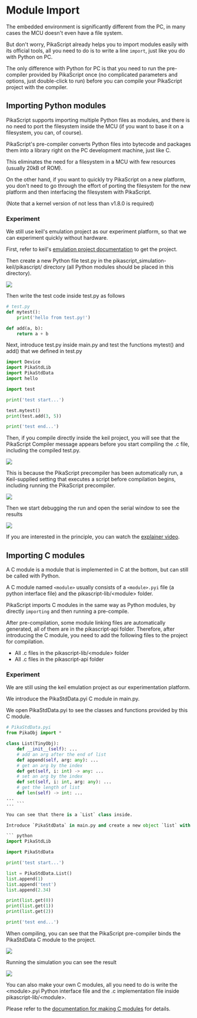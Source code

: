 # Module Import

The embedded environment is significantly different from the PC, in many cases the MCU doesn't even have a file system.

But don't worry, PikaScript already helps you to import modules easily with its official tools, all you need to do is to write a line `import`, just like you do with Python on PC.

The only difference with Python for PC is that you need to run the pre-compiler provided by PikaScript once (no complicated parameters and options, just double-click to run) before you can compile your PikaScript project with the compiler.

## Importing Python modules

PikaScript supports importing multiple Python files as modules, and there is no need to port the filesystem inside the MCU (if you want to base it on a filesystem, you can, of course).

PikaScript's pre-compiler converts Python files into bytecode and packages them into a library right on the PC development machine, just like C.

This eliminates the need for a filesystem in a MCU with few resources (usually 20kB of ROM).

On the other hand, if you want to quickly try PikaScript on a new platform, you don't need to go through the effort of porting the filesystem for the new platform and then interfacing the filesystem with PikaScript.

(Note that a kernel version of not less than v1.8.0 is required)

### Experiment

We still use keil's emulation project as our experiment platform, so that we can experiment quickly without hardware.

First, refer to keil's [emulation project documentation](https://pikadoc.readthedocs.io/en/latest/Keil%20%E4%BB%BF%E7%9C%9F%E5%B7%A5%E7%A8%8B.html) to get the project.

Then create a new Python file test.py in the pikascript_simulation-keil/pikascript/ directory (all Python modules should be placed in this directory).

![](assets/image-20220620175202212.png)

 Then write the test code inside test.py as follows

``` python
# test.py
def mytest():
    print('hello from test.py!')

def add(a, b):
    return a + b

```

Next, introduce test.py inside main.py and test the functions mytest() and add() that we defined in test.py

```python
import Device
import PikaStdLib
import PikaStdData
import hello

import test

print('test start...')

test.mytest()
print(test.add(3, 5))

print('test end...')
```

Then, if you compile directly inside the keil project, you will see that the PikaScript Compiler message appears before you start compiling the .c file, including the compiled test.py.

![](assets/image-20220620175646395.png)

This is because the PikaScript precompiler has been automatically run, a Keil-supplied setting that executes a script before compilation begins, including running the PikaScript precompiler.

![](assets/image-20220620175845943.png)

Then we start debugging the run and open the serial window to see the results

![](assets/image-20220620175959680.png)

If you are interested in the principle, you can watch the [explainer video](https://www.bilibili.com/video/BV14t4y1x7nv?spm_id_from=333.999.0.0).

## Importing C modules

A C module is a module that is implemented in C at the bottom, but can still be called with Python.

A C module named `<module>` usually consists of a `<module>.pyi` file (a python interface file) and the pikascript-lib/\<module\> folder.

PikaScript imports C modules in the same way as Python modules, by directly `importing` and then running a pre-compile.

After pre-compilation, some module linking files are automatically generated, all of them are in the pikascript-api folder. Therefore, after introducing the C module, you need to add the following files to the project for compilation.

- All .c files in the pikascript-lib/\<module\> folder
- All .c files in the pikascript-api folder

### Experiment

We are still using the keil emulation project as our experimentation platform.

We introduce the PikaStdData.pyi C module in main.py.

We open PikaStdData.pyi to see the classes and functions provided by this C module.

``` python
# PikaStdData.pyi
from PikaObj import *

class List(TinyObj):
    def __init__(self): ...
    # add an arg after the end of list
    def append(self, arg: any): ...
    # get an arg by the index
    def get(self, i: int) -> any: ...
    # set an arg by the index
    def set(self, i: int, arg: any): ...
    # get the length of list
    def len(self) -> int: ...
...
... ```

You can see that there is a `List` class inside.

Introduce `PikaStdData` in main.py and create a new object `list` with the `List` class, then test the `append()` method and the `get()` method of `List`.

``` python
import PikaStdLib

import PikaStdData

print('test start...')

list = PikaStdData.List()
list.append(1)
list.append('test')
list.append(2.34)

print(list.get(0))
print(list.get(1))
print(list.get(2))

print('test end...')
```

When compiling, you can see that the PikaScript pre-compiler binds the PikaStdData C module to the project.

![](assets/image-20220620191019013.png)

Running the simulation you can see the result

![](assets/image-20220620191048505.png)

You can also make your own C modules, all you need to do is write the \<module\>.pyi Python interface file and the .c implementation file inside pikascript-lib/\<module\>.

Please refer to the [documentation for making C modules](https://pikadoc.readthedocs.io/en/latest/index_cmodule.html) for details.
